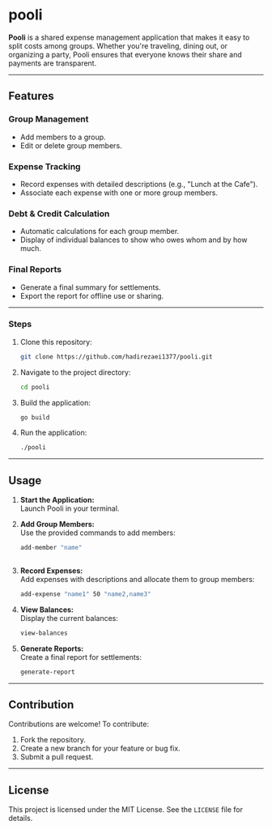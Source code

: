 # pooli

**Pooli** is a shared expense management application that makes it easy to split costs among groups. Whether you're traveling, dining out, or organizing a party, Pooli ensures that everyone knows their share and payments are transparent.  

---

## Features  

### Group Management  
- Add members to a group.  
- Edit or delete group members.  

### Expense Tracking  
- Record expenses with detailed descriptions (e.g., "Lunch at the Cafe").  
- Associate each expense with one or more group members.  

### Debt & Credit Calculation  
- Automatic calculations for each group member.  
- Display of individual balances to show who owes whom and by how much.  

### Final Reports  
- Generate a final summary for settlements.  
- Export the report for offline use or sharing.  

---

### Steps  
1. Clone this repository:  
   ```bash  
   git clone https://github.com/hadirezaei1377/pooli.git 
   ```  
2. Navigate to the project directory:  
   ```bash  
   cd pooli  
   ```  
3. Build the application:  
   ```bash  
   go build  
   ```  
4. Run the application:  
   ```bash  
   ./pooli  
   ```  

---

## Usage  

1. **Start the Application:**  
   Launch Pooli in your terminal.  

2. **Add Group Members:**  
   Use the provided commands to add members:  
   ```bash  
   add-member "name"  
  
   ```  

3. **Record Expenses:**  
   Add expenses with descriptions and allocate them to group members:  
   ```bash  
   add-expense "name1" 50 "name2,name3" 
   ```  

4. **View Balances:**  
   Display the current balances:  
   ```bash  
   view-balances  
   ```  

5. **Generate Reports:**  
   Create a final report for settlements:  
   ```bash  
   generate-report  
   ```  


---

## Contribution  

Contributions are welcome! To contribute:  
1. Fork the repository.  
2. Create a new branch for your feature or bug fix.  
3. Submit a pull request.  

---

## License  

This project is licensed under the MIT License. See the `LICENSE` file for details.  
